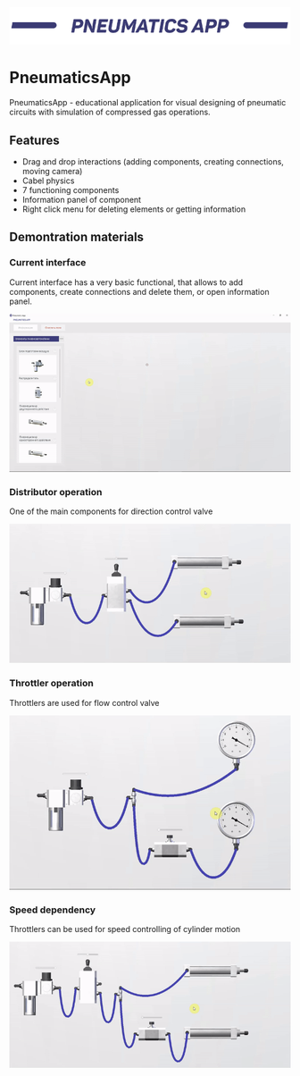 ![PneumaticsApp](/media/logo.png)
# PneumaticsApp
PneumaticsApp - educational application for visual designing of pneumatic circuits with simulation of compressed gas operations.

## Features
- Drag and drop interactions (adding components, creating connections, moving camera)
- Cabel physics
- 7 functioning components
- Information panel of component
- Right click menu for deleting elements or getting information

## Demontration materials
### Current interface 
Current interface has a very basic functional, that allows to add components, create connections and delete them, or open information panel.

![interface-demo](/media/interface-demo.gif)

### Distributor operation
One of the main components for direction control valve

![distributor-demo](/media/distributor-demo.gif)

### Throttler operation
Throttlers are used for flow control valve

![throttler-demo](/media/throttler-demo.gif)

### Speed dependency
Throttlers can be used for speed controlling of cylinder motion

![speed-demo](/media/cylinder-demo.gif)
